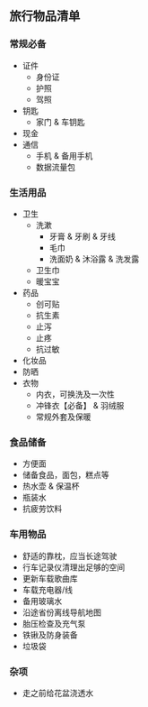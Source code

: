 ﻿## 旅行物品清单

### 常规必备
- 证件
  - 身份证
  - 护照
  - 驾照
- 钥匙
  - 家门 & 车钥匙
- 现金
- 通信
  - 手机 & 备用手机
  - 数据流量包

### 生活用品
- 卫生
  - 洗漱
    - 牙膏 & 牙刷 & 牙线
    - 毛巾
    - 洗面奶 & 沐浴露 & 洗发露
  - 卫生巾
  - 暖宝宝
- 药品
  - 创可贴
  - 抗生素
  - 止泻
  - 止疼
  - 抗过敏
- 化妆品
- 防晒
- 衣物
  - 内衣，可换洗及一次性
  - 冲锋衣【必备】 & 羽绒服
  - 常规外套及保暖

### 食品储备
- 方便面
- 储备食品，面包，糕点等
- 热水壶 & 保温杯
- 瓶装水
- 抗疲劳饮料

### 车用物品
- 舒适的靠枕，应当长途驾驶
- 行车记录仪清理出足够的空间
- 更新车载歌曲库
- 车载充电器/线
- 备用玻璃水
- 沿途省份离线导航地图
- 胎压检查及充气泵
- 铁锹及防身装备
- 垃圾袋

### 杂项
- 走之前给花盆浇透水